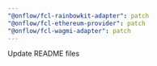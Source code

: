 ```yaml
---
"@onflow/fcl-rainbowkit-adapter": patch
"@onflow/fcl-ethereum-provider": patch
"@onflow/fcl-wagmi-adapter": patch
---
```


Update README files
